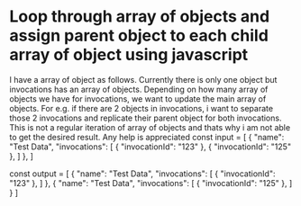 
# Loop through array of objects and assign parent object to each child array of object using javascript

I have a array of object as follows. Currently there is only one object but invocations has an array of objects. Depending on how many array of objects we have for invocations, we want to update the main array of objects. For e.g. if there are 2 objects in invocations, i want to separate those 2 invocations and replicate their parent object for both invocations.
This is not a regular iteration of array of objects and thats why i am not able to get the desired result. Any help is appreciated
const input = [
    {
        "name": "Test Data",
        "invocations": [
            { "invocationId": "123" },
            { "invocationId": "125" },
        ]
    },
]

const output = [
    {
        "name": "Test Data",
        "invocations": [
            { "invocationId": "123" },
        ]
    },
    {
        "name": "Test Data",
        "invocations": [
            { "invocationId": "125" },
        ]
    }
]


        